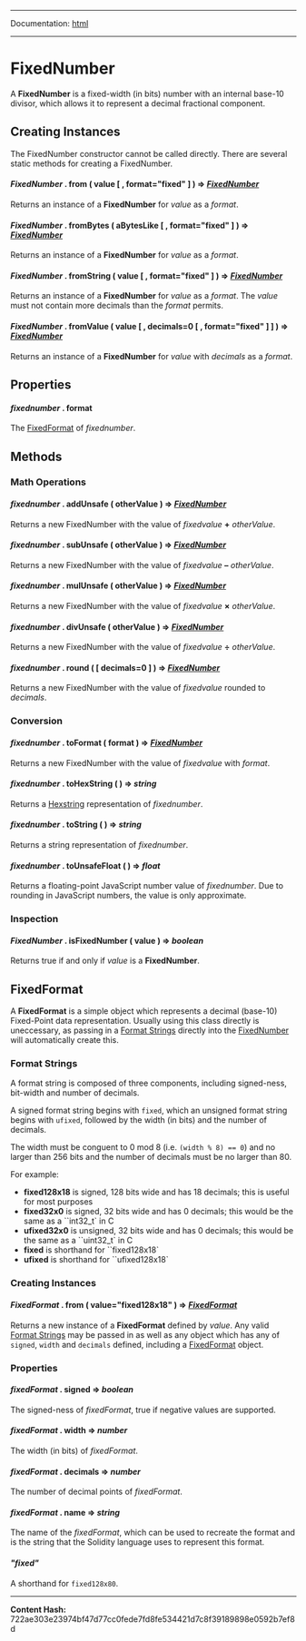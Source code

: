 -----

Documentation: [html](https://docs-beta.ethers.io/)

-----


FixedNumber
===========


A **FixedNumber** is a fixed-width (in bits) number with an internal
base-10 divisor, which allows it to represent a decimal fractional
component.


Creating Instances
------------------


The FixedNumber constructor cannot be called directly. There are several
static methods for creating a FixedNumber.


#### *FixedNumber* . **from** ( value [  , format="fixed" ]  )  **=>** *[FixedNumber](./)*

Returns an instance of a **FixedNumber** for *value* as a *format*.




#### *FixedNumber* . **fromBytes** ( aBytesLike [  , format="fixed" ]  )  **=>** *[FixedNumber](./)*

Returns an instance of a **FixedNumber** for *value* as a *format*.




#### *FixedNumber* . **fromString** ( value [  , format="fixed" ]  )  **=>** *[FixedNumber](./)*

Returns an instance of a **FixedNumber** for *value* as a *format*. The *value* must
not contain more decimals than the *format* permits.




#### *FixedNumber* . **fromValue** ( value [  , decimals=0 [  , format="fixed" ]  ]  )  **=>** *[FixedNumber](./)*

Returns an instance of a **FixedNumber** for *value* with *decimals* as a *format*.




Properties
----------



#### *fixednumber* . **format**

The [FixedFormat](./) of *fixednumber*.




Methods
-------



### Math Operations



#### *fixednumber* . **addUnsafe** ( otherValue )  **=>** *[FixedNumber](./)*

Returns a new FixedNumber with the value of *fixedvalue* **+** *otherValue*.




#### *fixednumber* . **subUnsafe** ( otherValue )  **=>** *[FixedNumber](./)*

Returns a new FixedNumber with the value of *fixedvalue* **&ndash;** *otherValue*.




#### *fixednumber* . **mulUnsafe** ( otherValue )  **=>** *[FixedNumber](./)*

Returns a new FixedNumber with the value of *fixedvalue* **&times;** *otherValue*.




#### *fixednumber* . **divUnsafe** ( otherValue )  **=>** *[FixedNumber](./)*

Returns a new FixedNumber with the value of *fixedvalue* **&#247;** *otherValue*.




#### *fixednumber* . **round** (  [ decimals=0 ]  )  **=>** *[FixedNumber](./)*

Returns a new FixedNumber with the value of *fixedvalue* rounded to *decimals*.




### Conversion



#### *fixednumber* . **toFormat** ( format )  **=>** *[FixedNumber](./)*

Returns a new FixedNumber with the value of *fixedvalue* with *format*.




#### *fixednumber* . **toHexString** (  )  **=>** *string*

Returns a [Hexstring](../bytes) representation of *fixednumber*.




#### *fixednumber* . **toString** (  )  **=>** *string*

Returns a string representation of *fixednumber*.




#### *fixednumber* . **toUnsafeFloat** (  )  **=>** *float*

Returns a floating-point JavaScript number value of *fixednumber*.
Due to rounding in JavaScript numbers, the value is only approximate.




### Inspection



#### *FixedNumber* . **isFixedNumber** ( value )  **=>** *boolean*

Returns true if and only if *value* is a **FixedNumber**.




FixedFormat
-----------


A **FixedFormat** is a simple object which represents a decimal
(base-10) Fixed-Point data representation. Usually using this
class directly is uneccessary, as passing in a [Format Strings](./)
directly into the [FixedNumber](./) will automatically create this.


### Format Strings


A format string is composed of three components, including signed-ness,
bit-width and number of decimals.

A signed format string begins with `fixed`, which an unsigned format
string begins with `ufixed`, followed by the width (in bits) and the
number of decimals.

The width must be conguent to 0 mod 8 (i.e. `(width % 8) == 0`) and no
larger than 256 bits and the number of decimals must be no larger than 80.

For example:



* **fixed128x18** is signed, 128 bits wide and has 18 decimals; this is useful for most purposes
* **fixed32x0** is signed, 32 bits wide and has 0 decimals; this would be the same as a ``int32_t` in C
* **ufixed32x0** is unsigned, 32 bits wide and has 0 decimals; this would be the same as a ``uint32_t` in C
* **fixed** is shorthand for ``fixed128x18`
* **ufixed** is shorthand for ``ufixed128x18`


### Creating Instances



#### *FixedFormat* . **from** ( value="fixed128x18" )  **=>** *[FixedFormat](./)*

Returns a new instance of a **FixedFormat** defined by *value*. Any valid [Format Strings](./)
may be passed in as well as any object which has any of `signed`, `width` and `decimals`
defined, including a [FixedFormat](./) object.




### Properties



#### *fixedFormat* . **signed** **=>** *boolean*

The signed-ness of *fixedFormat*, true if negative values are supported.




#### *fixedFormat* . **width** **=>** *number*

The width (in bits) of *fixedFormat*.




#### *fixedFormat* . **decimals** **=>** *number*

The number of decimal points of *fixedFormat*.




#### *fixedFormat* . **name** **=>** *string*

The name of the *fixedFormat*, which can be used to recreate the format
and is the string that the Solidity language uses to represent this format.




#### ***"fixed"***

A shorthand for `fixed128x80`.





-----
**Content Hash:** 722ae303e23974bf47d77cc0fede7fd8fe534421d7c8f39189898e0592b7ef8d